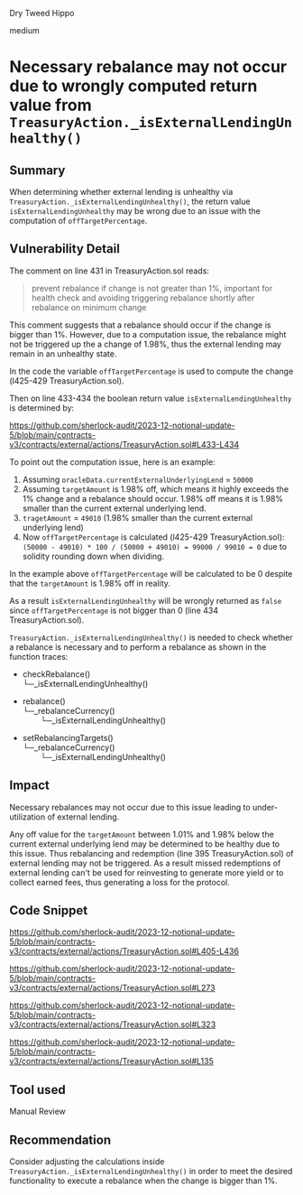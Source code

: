 Dry Tweed Hippo

medium

# Necessary rebalance may not occur due to wrongly computed return value from `TreasuryAction._isExternalLendingUnhealthy()`

## Summary

When determining whether external lending is unhealthy via `TreasuryAction._isExternalLendingUnhealthy()`, the return value `isExternalLendingUnhealthy` may be wrong due to an issue with the computation of `offTargetPercentage`.

## Vulnerability Detail

The comment on line 431 in TreasuryAction.sol reads:

> prevent rebalance if change is not greater than 1%, important for health check and avoiding triggering rebalance shortly after rebalance on minimum change

This comment suggests that a rebalance should occur if the change is bigger than 1%. However, due to a computation issue, the rebalance might not be triggered up the a change of 1.98%, thus the external lending may remain in an unhealthy state.

In the code the variable `offTargetPercentage` is used to compute the change (l425-429 TreasuryAction.sol).

Then on line 433-434 the boolean return value `isExternalLendingUnhealthy` is determined by:

https://github.com/sherlock-audit/2023-12-notional-update-5/blob/main/contracts-v3/contracts/external/actions/TreasuryAction.sol#L433-L434

To point out the computation issue, here is an example:

1. Assuming `oracleData.currentExternalUnderlyingLend` = `50000`
1. Assuming `targetAmount` is 1.98% off, which means it highly exceeds the 1% change and a rebalance should occur. 1.98% off means it is 1.98% smaller than the current external underlying lend.
1. `tragetAmount` = `49010` (1.98% smaller than the current external underlying lend)
1. Now `offTargetPercentage` is calculated (l425-429 TreasuryAction.sol):<br>`(50000 - 49010) * 100 / (50000 + 49010) = 99000 / 99010 = 0` due to solidity rounding down when dividing.

In the example above `offTargetPercentage` will be calculated to be 0 despite that the `targetAmount` is 1.98% off in reality.

As a result `isExternalLendingUnhealthy` will be wrongly returned as `false` since `offTargetPercentage` is not bigger than 0 (line 434 TreasuryAction.sol).

`TreasuryAction._isExternalLendingUnhealthy()` is needed to check whether a rebalance is necessary and to perform a rebalance as shown in the function traces:

* checkRebalance()<br>└─_isExternalLendingUnhealthy()

* rebalance()<br>└─_rebalanceCurrency()<br>&nbsp;&nbsp;&nbsp;&nbsp;&nbsp;&nbsp;&nbsp;&nbsp;└─_isExternalLendingUnhealthy()

* setRebalancingTargets()<br>└─_rebalanceCurrency()<br>&nbsp;&nbsp;&nbsp;&nbsp;&nbsp;&nbsp;&nbsp;&nbsp;└─_isExternalLendingUnhealthy()

## Impact

Necessary rebalances may not occur due to this issue leading to under-utilization of external lending.

Any off value for the `targetAmount` between 1.01% and 1.98% below the current external underlying lend may be determined to be healthy due to this issue. Thus rebalancing and redemption (line 395 TreasuryAction.sol) of external lending may not be triggered. As a result missed redemptions of external lending can't be used for reinvesting to generate more yield or to collect earned fees, thus generating a loss for the protocol.

## Code Snippet

https://github.com/sherlock-audit/2023-12-notional-update-5/blob/main/contracts-v3/contracts/external/actions/TreasuryAction.sol#L405-L436

https://github.com/sherlock-audit/2023-12-notional-update-5/blob/main/contracts-v3/contracts/external/actions/TreasuryAction.sol#L273

https://github.com/sherlock-audit/2023-12-notional-update-5/blob/main/contracts-v3/contracts/external/actions/TreasuryAction.sol#L323

https://github.com/sherlock-audit/2023-12-notional-update-5/blob/main/contracts-v3/contracts/external/actions/TreasuryAction.sol#L135

## Tool used

Manual Review

## Recommendation

Consider adjusting the calculations inside `TreasuryAction._isExternalLendingUnhealthy()` in order to meet the desired functionality to execute a rebalance when the change is bigger than 1%.
